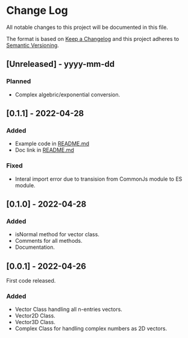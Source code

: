 
# Change Log
All notable changes to this project will be documented in this file.

The format is based on [Keep a Changelog](http://keepachangelog.com/)
and this project adheres to [Semantic Versioning](http://semver.org/).

## [Unreleased] - yyyy-mm-dd

### Planned

- Complex algebric/exponential conversion.

## [0.1.1] - 2022-04-28

### Added

- Example code in [README.md](./README.md)
- Doc link in [README.md](./README.md) 

### Fixed

- Interal import error due to transision from CommonJs module to ES module.

## [0.1.0] - 2022-04-28

### Added

- isNormal method for vector class.
- Comments for all methods.
- Documentation.

## [0.0.1] - 2022-04-26

First code released.

### Added

- Vector Class handling all n-entries vectors.
- Vector2D Class.
- Vector3D Class.
- Complex Class for handling complex numbers as 2D vectors.
